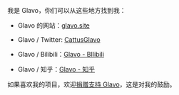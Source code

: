 我是 Glavo，你们可以从这些地方找到我：

* Glavo 的网站：[glavo.site](https://glavo.site)

* Glavo / Twitter: [CattusGlavo](https://twitter.com/CattusGlavo)
* Glavo / Bilibili：[Glavo - BIlibili](https://space.bilibili.com/20314891)
* Glavo / 知乎：[Glavo - 知乎](https://www.zhihu.com/people/glavo)

如果喜欢我的项目，欢迎[捐赠支持 Glavo](https://donate.glavo.site/)，这是对我的鼓励。
